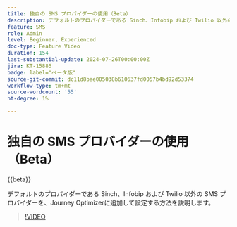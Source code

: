 ```yaml
---
title: 独自の SMS プロバイダーの使用（Beta）
description: デフォルトのプロバイダーである Sinch、Infobip および Twilio 以外の SMS プロバイダーを、Journey Optimizerに追加して設定する方法を説明します。
feature: SMS
role: Admin
level: Beginner, Experienced
doc-type: Feature Video
duration: 154
last-substantial-update: 2024-07-26T00:00:00Z
jira: KT-15886
badge: label="ベータ版"
source-git-commit: dc11d8bae005038b610637fd0057b4bd92d53374
workflow-type: tm+mt
source-wordcount: '55'
ht-degree: 1%

---
```



# 独自の SMS プロバイダーの使用（Beta）

{{beta}}

デフォルトのプロバイダーである Sinch、Infobip および Twilio 以外の SMS プロバイダーを、Journey Optimizerに追加して設定する方法を説明します。

>[!VIDEO](https://video.tv.adobe.com/v/3432088/?learn=on)
